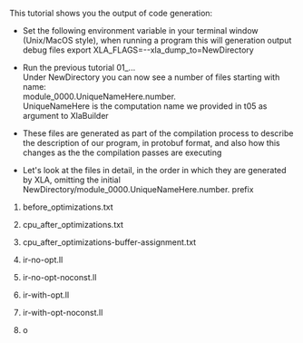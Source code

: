 This tutorial shows you the output of code generation:

- Set the following environment variable in your terminal window (Unix/MacOS style), when running a program this will generation output debug files
    export XLA_FLAGS=--xla_dump_to=NewDirectory

- Run the previous tutorial 01_...<br>
  Under NewDirectory you can now see a number of files starting with name:<br>
    module_0000.UniqueNameHere.number.<br>
  UniqueNameHere is the computation name we provided in t05 as argument to XlaBuilder

- These files are generated as part of the compilation process to describe the
  description of our program, in protobuf format, and also how this changes as the 
  the compilation passes are executing

- Let's look at the files in detail, in the order in which they are generated by XLA,
  omitting the initial NewDirectory/module_0000.UniqueNameHere.number. prefix

1. before_optimizations.txt


2. cpu_after_optimizations.txt


3. cpu_after_optimizations-buffer-assignment.txt


4. ir-no-opt.ll


5. ir-no-opt-noconst.ll


6. ir-with-opt.ll


7. ir-with-opt-noconst.ll


8. o

